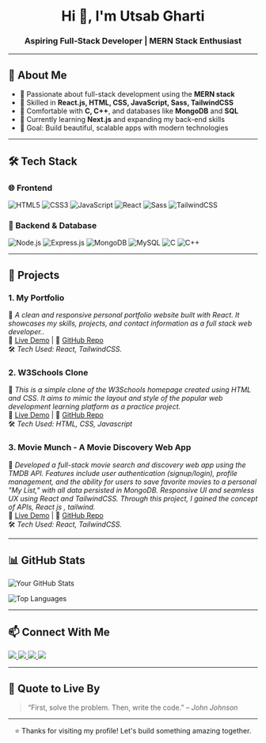 <h1 align="center">Hi 👋, I'm Utsab Gharti</h1>
<h3 align="center">Aspiring Full-Stack Developer | MERN Stack Enthusiast</h3>

---
## 🧠 About Me

- 🚀 Passionate about full-stack development using the **MERN stack**
- 🔧 Skilled in **React.js, HTML, CSS, JavaScript, Sass, TailwindCSS**
- 🧩 Comfortable with **C, C++**, and databases like **MongoDB** and **SQL**
- 🌱 Currently learning **Next.js** and expanding my back-end skills
- 🎯 Goal: Build beautiful, scalable apps with modern technologies

---

## 🛠️ Tech Stack

### 🌐 Frontend
![HTML5](https://img.shields.io/badge/HTML5-E34F26?style=flat&logo=html5&logoColor=white)
![CSS3](https://img.shields.io/badge/CSS3-1572B6?style=flat&logo=css3&logoColor=white)
![JavaScript](https://img.shields.io/badge/JavaScript-F7DF1E?style=flat&logo=javascript&logoColor=black)
![React](https://img.shields.io/badge/React-61DAFB?style=flat&logo=react&logoColor=black)
![Sass](https://img.shields.io/badge/Sass-CC6699?style=flat&logo=sass&logoColor=white)
![TailwindCSS](https://img.shields.io/badge/TailwindCSS-06B6D4?style=flat&logo=tailwindcss&logoColor=white)

### 🔧 Backend & Database
![Node.js](https://img.shields.io/badge/Node.js-339933?style=flat&logo=nodedotjs&logoColor=white)
![Express.js](https://img.shields.io/badge/Express.js-000000?style=flat&logo=express&logoColor=white)
![MongoDB](https://img.shields.io/badge/MongoDB-47A248?style=flat&logo=mongodb&logoColor=white)
![MySQL](https://img.shields.io/badge/MySQL-00758F?style=flat&logo=mysql&logoColor=white)
![C](https://img.shields.io/badge/C-00599C?style=flat&logo=c&logoColor=white)
![C++](https://img.shields.io/badge/C%2B%2B-00599C?style=flat&logo=c%2B%2B&logoColor=white)

---
## 🚀 **Projects**  

### 1. My Portfolio 
📌 *A clean and responsive personal portfolio website built with React. It showcases my skills, projects, and contact information as a full stack web developer..*<br/> 
🔗 [Live Demo](https://www.utsabgharti.com.np) | 📂 [GitHub Repo](https://github.com/iamutsab-git/Portfolio.git)  
🛠 *Tech Used: React, TailwindCSS.*  

### 2. W3Schools Clone
📌 *This is a simple clone of the W3Schools homepage created using HTML and CSS. It aims to mimic the layout and style of the popular web development learning platform as a practice project.*<br/>
🔗 [Live Demo](https://iamutsab-git.github.io/W3Schools-Clone/) | 📂 [GitHub Repo](https://github.com/iamutsab-git/W3Schools-Clone.git)  
🛠 *Tech Used: HTML, CSS, Javascript*  

### 3. Movie Munch - A Movie Discovery Web App 
📌 *Developed a full-stack movie search and discovery web app using the TMDB API. Features include user authentication (signup/login), profile management, and the ability for users to save favorite movies to a personal "My List," with all data persisted in MongoDB. Responsive UI and seamless UX using React and TailwindCSS. Through this project, I gained the concept of APIs, React js , tailwind.*<br/> 
🔗 [Live Demo](https://iamutsab-git.github.io/Movie-Munch/) | 📂 [GitHub Repo](https://github.com/iamutsab-git/Movie-Munch.git)  
🛠 *Tech Used: React, TailwindCSS.*  

---
## 📊 **GitHub Stats**  

![Your GitHub Stats](https://github-readme-stats.vercel.app/api?username=iamutsab-git&show_icons=true&theme=radical)  

![Top Languages](https://github-readme-stats.vercel.app/api/top-langs/?username=iamutsab-git&layout=compact&theme=dark)  

---

## 📫 Connect With Me

<p align="left">
  <a href="mailto:utsabgharti6@gmail.com" target="_blank">
    <img src="https://img.shields.io/badge/Gmail-D14836?style=flat&logo=gmail&logoColor=white" />
  </a>
  <a href="www.linkedin.com/in/utsabgharti" target="_blank">
    <img src="https://img.shields.io/badge/LinkedIn-0077B5?style=flat&logo=linkedin&logoColor=white" />
  </a>
  <a href="https://www.facebook.com/utsabgharti1271" target="_blank">
    <img src="https://img.shields.io/badge/Facebook-1877F2?style=flat&logo=facebook&logoColor=white" />
  </a>
  <a href="www.utsabgharti.com.np" target="_blank">
    <img src="https://img.shields.io/badge/Portfolio-000000?style=flat&logo=firefox&logoColor=white" />
  </a>
</p>

---

## 💬 Quote to Live By

> “First, solve the problem. Then, write the code.” – *John Johnson*

---

<p align="center">⭐ Thanks for visiting my profile! Let's build something amazing together.  </p>
